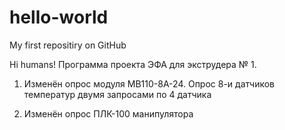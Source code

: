 # hello-world
My first repositiry on GitHub

Hi humans!
Программа проекта ЭФА для экструдера № 1.
1. Изменён опрос модуля МВ110-8А-24.
Опрос 8-и датчиков температур двумя запросами по 4 датчика 

2. Изменён опрос ПЛК-100 манипулятора
